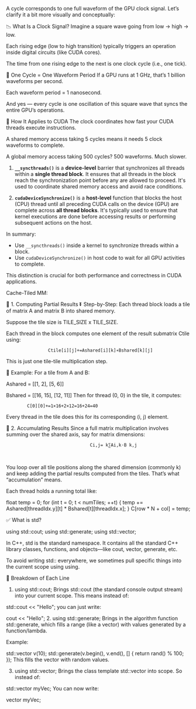 A cycle corresponds to one full waveform of the GPU clock signal.
Let’s clarify it a bit more visually and conceptually:

📉 What Is a Clock Signal?
Imagine a square wave going from low → high → low.

Each rising edge (low to high transition) typically triggers an operation inside digital circuits (like CUDA cores).

The time from one rising edge to the next is one clock cycle (i.e., one tick).

🔁 One Cycle = One Waveform Period
If a GPU runs at 1 GHz, that’s 1 billion waveforms per second.

Each waveform period = 1 nanosecond.

And yes — every cycle is one oscillation of this square wave that syncs the entire GPU’s operations.

🔧 How It Applies to CUDA
The clock coordinates how fast your CUDA threads execute instructions.

A shared memory access taking 5 cycles means it needs 5 clock waveforms to complete.

A global memory access taking 500 cycles? 500 waveforms. Much slower.



1. **`__syncthreads()`** is a **device-level** barrier that synchronizes all threads within a **single thread block**. It ensures that all threads in the block reach the synchronization point before any are allowed to proceed. It's used to coordinate shared memory access and avoid race conditions.

2. **`cudaDeviceSynchronize()`** is a **host-level** function that blocks the host (CPU) thread until all preceding CUDA calls on the device (GPU) are complete across **all thread blocks**. It's typically used to ensure that kernel executions are done before accessing results or performing subsequent actions on the host.

In summary:

* Use `__syncthreads()` inside a kernel to synchronize threads within a block.
* Use `cudaDeviceSynchronize()` in host code to wait for all GPU activities to complete.

This distinction is crucial for both performance and correctness in CUDA applications.


Cache-Tiled MM:

🔧 1. Computing Partial Results
⏬ Step-by-Step:
Each thread block loads a tile of matrix A and matrix B into shared memory.

Suppose the tile size is TILE_SIZE x TILE_SIZE.

Each thread in the block computes one element of the result submatrix Ctile using:

                    Ctile[i][j]+=Ashared[i][k]∗Bshared[k][j]
This is just one tile-tile multiplication step.

🔄 Example:
For a tile from A and B:

Ashared = [[1, 2],
           [5, 6]]

Bshared = [[16, 15],
           [12, 11]]
Then for thread (0, 0) in the tile, it computes:


            C[0][0]+=1×16+2×12=16+24=40
Every thread in the tile does this for its corresponding (i, j) element.

🔄 2. Accumulating Results
Since a full matrix multiplication involves summing over the shared axis, say for matrix dimensions:

                                    Ci,j= k∑Ai,k⋅B k,j
​
 
You loop over all tile positions along the shared dimension (commonly k) and keep adding the partial results computed from the tiles. That’s what “accumulation” means.

Each thread holds a running total like:

float temp = 0;
for (int t = 0; t < numTiles; ++t) {
    temp += Ashared[threadIdx.y][t] * Bshared[t][threadIdx.x];
}
C[row * N + col] = temp;

✅ What is std?

using std::cout;
using std::generate;
using std::vector;


In C++, std is the standard namespace. It contains all the standard C++ library classes, functions, and objects—like cout, vector, generate, etc.

To avoid writing std:: everywhere, we sometimes pull specific things into the current scope using using.

📌 Breakdown of Each Line
1. using std::cout;
Brings std::cout (the standard console output stream) into your current scope. This means instead of:

std::cout << "Hello";
you can just write:

cout << "Hello";
2. using std::generate;
Brings in the algorithm function std::generate, which fills a range (like a vector) with values generated by a function/lambda.

Example:

std::vector<int> v(10);
std::generate(v.begin(), v.end(), [] { return rand() % 100; });
This fills the vector with random values.

3. using std::vector;
Brings the class template std::vector into scope. So instead of:

std::vector<int> myVec;
You can now write:

vector<int> myVec;